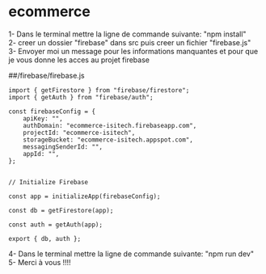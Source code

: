 # ecommerce

1- Dans le terminal mettre la ligne de commande suivante: "npm install"  
2- creer un dossier "firebase" dans src puis creer un fichier "firebase.js"  
3- Envoyer moi un message pour les informations manquantes et pour que je vous donne les acces au projet firebase

##/firebase/firebase.js

```import { initializeApp } from "firebase/app";
import { getFirestore } from "firebase/firestore";
import { getAuth } from "firebase/auth";

const firebaseConfig = {
    apiKey: "",
    authDomain: "ecommerce-isitech.firebaseapp.com",
    projectId: "ecommerce-isitech",
    storageBucket: "ecommerce-isitech.appspot.com",
    messagingSenderId: "",
    appId: "",
};


// Initialize Firebase

const app = initializeApp(firebaseConfig);

const db = getFirestore(app);

const auth = getAuth(app);

export { db, auth };

```

4- Dans le terminal mettre la ligne de commande suivante: "npm run dev"  
5- Merci à vous !!!!
